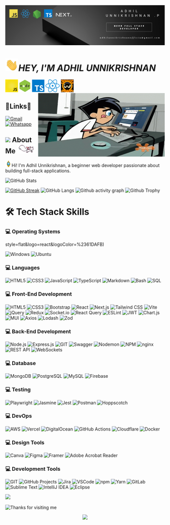 <img src="imgage\github profile.png">

# <img src="animate\animated\hands.gif" height="40" />**_HEY, I'M ADHIL UNNIKRISHNAN_**


<img src="animate\animated\javascript.gif" height="40"/> <img src="animate\animated\node.gif" height="40"/> <img src="./svgs/logo-typescript.svg" height="40"/> <img src="./imgage/react.png" height="40"/> <img src="./animate/animated/banner.gif" height="40"/>
<img align="right" src="./animate/animated/animation-cartoons.gif" height="200" width="400" />

## 🔗Links🫠

[![Gmail](https://img.shields.io/badge/Gmail-%23FF4500.svg?logo=Gmail&logoColor=white)](mailto:adhiluunikrishnanofficial@gmail.com) [![Whatsapp](https://img.shields.io/badge/-WhatsApp-green?logo=WhatsApp&logoColor=white)](https://wa.me/+7907933057)

## <img src="https://emojis.slackmojis.com/emojis/images/1588315024/8823/hyperkitty.gif?1588315024" width="30" /> About Me <img src="./animate/animated/rabbit.gif" height="30" />

<img src="./animate/animated/light_1.gif" height="20px" />Hi! I'm Adhil Unnikrishnan, a beginner web developer passionate about building full-stack applications.    
 
 ![GitHub Stats](https://github-readme-stats.vercel.app/api?username=adhilunnikrishnan&show_icons=true&theme=radical)
<!-- ![GitHub Contributor Stats](https://github-contributor-stats.vercel.app/api?username=adhilunnikrishnan&limit=5&theme=dark&combine_all_yearly_contributions=true) -->
[![GitHub Streak](https://github-readme-streak-stats.herokuapp.com?user=adhilunnikrishnan&theme=blueberry&date_format=M%20j%5B%2C%20Y%5D)](https://git.io/streak-stats)
![GitHub Langs](https://github-readme-stats.vercel.app/api/top-langs/?username=adhilunnikrishnan&layout=compact&theme=blue-green)
![Github activity graph](https://github-readme-activity-graph.vercel.app/graph?username=adhilunnikrishnan&theme=github-compact)
![Github Trophy](https://github-profile-trophy.vercel.app/?username=adhilunnikrishnan&theme=discord)

# 🛠️ Tech Stack Skills

### 💻 Operating Systems
style=flat&logo=react&logoColor=%2361DAFB)

![Windows](https://img.shields.io/badge/windows-%230769AD.svg?flat=for-the-badge&logo=windows&logoColor=white)
![Ubuntu](https://img.shields.io/badge/ubuntu-%23E34F26.svg?flat=for-the-badge&logo=ubuntu&logoColor=white)

### 💻 Languages

![HTML5](https://img.shields.io/badge/HTML5-%23E34F26.svg?flat=for-the-badge&logo=html5&logoColor=white)
![CSS3](https://img.shields.io/badge/CSS3-%231572B6.svg?flat=for-the-badge&logo=css3&logoColor=white)
![JavaScript](https://img.shields.io/badge/JavaScript-%23F7DF1E.svg?flat=for-the-badge&logo=javascript&logoColor=black)
![TypeScript](https://img.shields.io/badge/TypeScript-%23007ACC.svg?flat=for-the-badge&logo=typescript&logoColor=white)
![Markdown](https://img.shields.io/badge/Markdown-%23000000.svg?flat=for-the-badge&logo=markdown&logoColor=white)
![Bash](https://img.shields.io/badge/Bash-%234EAA25.svg?flat=for-the-badge&logo=gnu-bash&logoColor=white)
![SQL](https://img.shields.io/badge/SQL-%2300C1D4.svg?flat=for-the-badge&logo=sql&logoColor=white)

### 💻 Front-End Development

![HTML5](https://img.shields.io/badge/HTML5-%23E34F26.svg?flat=for-the-badge&logo=html5&logoColor=white)
![CSS3](https://img.shields.io/badge/CSS3-%231572B6.svg?flat=for-the-badge&logo=css3&logoColor=white)
![Bootstrap](https://img.shields.io/badge/Bootstrap-%237952B3.svg?flat=for-the-badge&logo=bootstrap&logoColor=white)
![React](https://img.shields.io/badge/React-%2361DAFB.svg?flat=for-the-badge&logo=react&logoColor=black)
![Next.js](https://img.shields.io/badge/Next.js-%23000000.svg?flat=for-the-badge&logo=nextdotjs&logoColor=white)
![Tailwind CSS](https://img.shields.io/badge/Tailwind_CSS-%2306B6D4.svg?flat=for-the-badge&logo=tailwindcss&logoColor=white)
![Vite](https://img.shields.io/badge/Vite-%23646CFF.svg?flat=for-the-badge&logo=vite&logoColor=white)
![jQuery](https://img.shields.io/badge/jQuery-%230769AD.svg?flat=for-the-badge&logo=jquery&logoColor=white)
![Redux](https://img.shields.io/badge/Redux-%23764ABC.svg?flat=for-the-badge&logo=redux&logoColor=white)
![Socket.io](https://img.shields.io/badge/Socket.io-%23010101.svg?flat=for-the-badge&logo=socketdotio&logoColor=white)
![React Query](https://img.shields.io/badge/React_Query-%23FF4154.svg?flat=for-the-badge&logo=reactquery&logoColor=white)
![ESLint](https://img.shields.io/badge/ESLint-%234B32C3.svg?flat=for-the-badge&logo=eslint&logoColor=white)
![JWT](https://img.shields.io/badge/JWT-%23000000.svg?flat=for-the-badge&logo=jsonwebtokens&logoColor=white)
![Chart.js](https://img.shields.io/badge/Chart.js-%23FF6384.svg?flat=for-the-badge&logo=chartdotjs&logoColor=white)
![MUI](https://img.shields.io/badge/MUI-%230081CB.svg?flat=for-the-badge&logo=mui&logoColor=white)
![Axios](https://img.shields.io/badge/Axios-%235A29E4.svg?flat=for-the-badge&logo=axios&logoColor=white)
![Lodash](https://img.shields.io/badge/Lodash-%23273230.svg?flat=for-the-badge&logo=lodash&logoColor=white)
![Zod](https://img.shields.io/badge/Zod-%237952B3.svg?flat=for-the-badge&logo=Zod&logoColor=white)

### 💻 Back-End Development

![Node.js](https://img.shields.io/badge/Node.js-%23339933.svg?flat=for-the-badge&logo=nodedotjs&logoColor=white)
![Express.js](https://img.shields.io/badge/Express.js-%23000000.svg?flat=for-the-badge&logo=express&logoColor=white)
![GIT](https://img.shields.io/badge/git-%23E34F26.svg?flat=for-the-badge&logo=git&logoColor=white)
![Swagger](https://img.shields.io/badge/Swagger-%2385EA2D.svg?flat=for-the-badge&logo=swagger&logoColor=black)
![Nodemon](https://img.shields.io/badge/Nodemon-%2376D04B.svg?flat=for-the-badge&logo=nodemon&logoColor=white)
![NPM](https://img.shields.io/badge/NPM-%23CB3837.svg?flat=for-the-badge&logo=npm&logoColor=white)
![nginx](https://img.shields.io/badge/nginx-%23009639.svg?flat=for-the-badge&logo=nginx&logoColor=white)
![REST API](https://img.shields.io/badge/REST_API-%23000000.svg?flat=for-the-badge&logo=rest-api&logoColor=white)
![WebSockets](https://img.shields.io/badge/WebSockets-%234095F6.svg?flat=for-the-badge&logo=websockets&logoColor=white)

<!-- ![Laravel](https://img.shields.io/badge/Laravel-%23FF2D20.svg?flat=for-the-badge&logo=laravel&logoColor=white)
![ASP.NET](https://img.shields.io/badge/ASP.NET-%2300515A.svg?flat=for-the-badge&logo=dotnet&logoColor=white)
![GraphQL](https://img.shields.io/badge/GraphQL-%23E10098.svg?flat=for-the-badge&logo=graphql&logoColor=white) -->

### 💻 Database

![MongoDB](https://img.shields.io/badge/MongoDB-%2347A248.svg?flat=for-the-badge&logo=mongodb&logoColor=white)
![PostgreSQL](https://img.shields.io/badge/PostgreSQL-%23336791.svg?flat=for-the-badge&logo=postgresql&logoColor=white)
![MySQL](https://img.shields.io/badge/MySQL-%234479A1.svg?flat=for-the-badge&logo=mysql&logoColor=white)
![Firebase](https://img.shields.io/badge/Firebase-%23FFCA28.svg?flat=for-the-badge&logo=firebase&logoColor=black)

<!-- ![SQLite](https://img.shields.io/badge/SQLite-%23003B57.svg?flat=for-the-badge&logo=sqlite&logoColor=white)
![Redis](https://img.shields.io/badge/Redis-%23DC382D.svg?flat=for-the-badge&logo=redis&logoColor=white)
![Neo4j](https://img.shields.io/badge/Neo4j-%2300A0D1.svg?flat=for-the-badge&logo=neo4j&logoColor=white) -->

### 💻 Testing

![Playwright](https://img.shields.io/badge/Playwright-%23004A71.svg?flat=for-the-badge&logo=playwright&logoColor=white)
![Jasmine](https://img.shields.io/badge/Jasmine-%238A4182.svg?flat=for-the-badge&logo=jasmine&logoColor=white)
![Jest](https://img.shields.io/badge/Jest-%23C21325.svg?flat=for-the-badge&logo=jest&logoColor=white)
![Postman](https://img.shields.io/badge/Postman-%23FF6C37.svg?flat=for-the-badge&logo=postman&logoColor=white)
![Hoppscotch](https://img.shields.io/badge/Hoppscotch-%23006DFF.svg?flat=for-the-badge&logo=hoppscotch&logoColor=white)

<!-- ![Mocha](https://img.shields.io/badge/Mocha-%238D6748.svg?flat=for-the-badge&logo=mocha&logoColor=white)
![Chai](https://img.shields.io/badge/Chai-%23A30701.svg?flat=for-the-badge&logo=chai&logoColor=white)
![Selenium](https://img.shields.io/badge/Selenium-%2343B02A.svg?flat=for-the-badge&logo=selenium&logoColor=white)
![Cucumber](https://img.shields.io/badge/Cucumber-%23327A1E.svg?flat=for-the-badge&logo=cucumber&logoColor=white) -->

### 💻 DevOps

![AWS](https://img.shields.io/badge/AWS-%23FFCA28.svg?flat=for-the-badge&logo=aws&logoColor=black)
![Vercel](https://img.shields.io/badge/Vercel-%23000000.svg?flat=for-the-badge&logo=vercel&logoColor=white)
![DigitalOcean](https://img.shields.io/badge/DigitalOcean-%230080FF.svg?flat=for-the-badge&logo=digitalocean&logoColor=white)
![GitHub Actions](https://img.shields.io/badge/GitHub_Actions-%232671E5.svg?flat=for-the-badge&logo=githubactions&logoColor=white)
![Cloudflare](https://img.shields.io/badge/Cloudflare-%23F38020.svg?flat=for-the-badge&logo=cloudflare&logoColor=white)
![Docker](https://img.shields.io/badge/Docker-%232496ED.svg?flat=for-the-badge&logo=docker&logoColor=white)

### 💻 Design Tools

![Canva](https://img.shields.io/badge/Canva-%2300C4CC.svg?flat=for-the-badge&logo=canva&logoColor=white)
![Figma](https://img.shields.io/badge/Figma-%23F24E1E.svg?flat=for-the-badge&logo=figma&logoColor=white)
![Framer](https://img.shields.io/badge/Framer-%23759CFC.svg?flat=for-the-badge&logo=framer&logoColor=black)
![Adobe Acrobat Reader](https://img.shields.io/badge/Adobe_Acrobat_Reader-%23FF0000.svg?flat=for-the-badge&logo=adobeacrobatreader&logoColor=white)

### 💻 Development Tools

![GIT](https://img.shields.io/badge/git-%23E34F26.svg?flat=for-the-badge&logo=git&logoColor=white)
![GitHub Projects](https://img.shields.io/badge/GitHub_Projects-%23000000.svg?flat=for-the-badge&logo=github&logoColor=white)
![Jira](https://img.shields.io/badge/Jira-%230052CC.svg?flat=for-the-badge&logo=jira&logoColor=white)
![VSCode](https://img.shields.io/badge/VSCode-%23007ACC.svg?flat=for-the-badge&logo=visualstudiocode&logoColor=white)
![npm](https://img.shields.io/badge/npm-%23CB3837.svg?flat=for-the-badge&logo=npm&logoColor=white)
![Yarn](https://img.shields.io/badge/Yarn-%232C8EBB.svg?flat=for-the-badge&logo=yarn&logoColor=white)
![GitLab](https://img.shields.io/badge/GitLab-%23FCA121.svg?flat=for-the-badge&logo=gitlab&logoColor=white)
![Sublime Text](https://img.shields.io/badge/Sublime_Text-%23FF9800.svg?flat=for-the-badge&logo=sublimetext&logoColor=black)
![IntelliJ IDEA](https://img.shields.io/badge/IntelliJ_IDEA-%23000000.svg?flat=for-the-badge&logo=intellijidea&logoColor=white)
![Eclipse](https://img.shields.io/badge/Eclipse-%232C2255.svg?flat=for-the-badge&logo=eclipse&logoColor=white)



[![](https://visitcount.itsvg.in/api?id=adhilunnikrishnan&icon=5&color=0)](https://visitcount.itsvg.in)

<img height="120" alt="Thanks for visiting me" width="100%" src="https://raw.githubusercontent.com/BrunnerLivio/brunnerlivio/master/images/marquee.svg" />
<p align="center">

  <img src="https://capsule-render.vercel.app/api?type=waving&color=gradient&height=60&section=footer&width=100"/>
</p>

